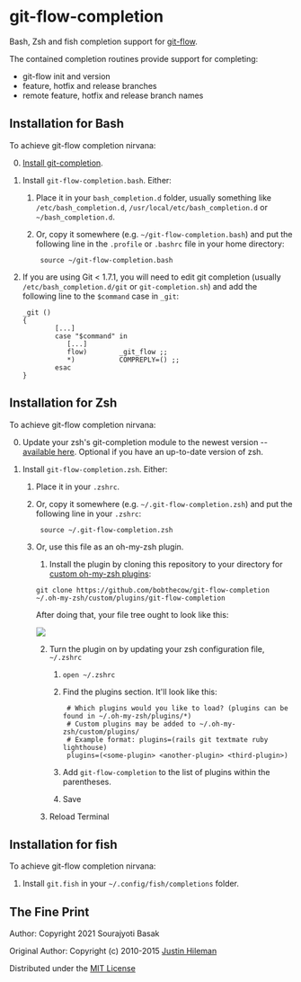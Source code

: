 git-flow-completion
===================

Bash, Zsh and fish completion support for [git-flow](http://github.com/nvie/gitflow).

The contained completion routines provide support for completing:

 * git-flow init and version
 * feature, hotfix and release branches
 * remote feature, hotfix and release branch names


Installation for Bash
---------------------

To achieve git-flow completion nirvana:

 0. [Install git-completion](http://github.com/bobthecow/git-flow-completion/wiki/Install-Bash-git-completion).

 1. Install `git-flow-completion.bash`. Either:

    1. Place it in your `bash_completion.d` folder, usually something like `/etc/bash_completion.d`,
       `/usr/local/etc/bash_completion.d` or `~/bash_completion.d`.

    2. Or, copy it somewhere (e.g. `~/git-flow-completion.bash`) and put the following line in the `.profile` or
       `.bashrc` file in your home directory:

            source ~/git-flow-completion.bash

 2. If you are using Git < 1.7.1, you will need to edit git completion (usually `/etc/bash_completion.d/git` or
    `git-completion.sh`) and add the following line to the `$command` case in `_git`:

        _git ()
        {
                [...]
                case "$command" in
                   [...]
                   flow)        _git_flow ;;		
                   *)           COMPREPLY=() ;;
                esac
        }


Installation for Zsh
--------------------

To achieve git-flow completion nirvana:

 0. Update your zsh's git-completion module to the newest version --
    [available here](http://sourceforge.net/p/zsh/code/ci/master/tree/Completion/Unix/Command/_git). Optional if you have an up-to-date version of zsh.

 1. Install `git-flow-completion.zsh`. Either:

    1. Place it in your `.zshrc`.

    2. Or, copy it somewhere (e.g. `~/.git-flow-completion.zsh`) and put the following line in
       your `.zshrc`:

            source ~/.git-flow-completion.zsh

    3. Or, use this file as an oh-my-zsh plugin.
 
         1. Install the plugin by cloning this repository to your directory for [custom oh-my-zsh plugins](https://github.com/robbyrussell/oh-my-zsh#customization):
         
         `git clone https://github.com/bobthecow/git-flow-completion ~/.oh-my-zsh/custom/plugins/git-flow-completion`
         
         After doing that, your file tree ought to look like this:
         
         ![](https://cloud.githubusercontent.com/assets/2547625/3866984/2f28fc4c-1feb-11e4-8c37-79627d655000.png)
         
         2. Turn the plugin on by updating your zsh configuration file, `~/.zshrc`
         
             1. `open ~/.zshrc`
             2. Find the plugins section. It'll look like this:
             
                     # Which plugins would you like to load? (plugins can be found in ~/.oh-my-zsh/plugins/*)
                     # Custom plugins may be added to ~/.oh-my-zsh/custom/plugins/
                     # Example format: plugins=(rails git textmate ruby lighthouse)
                     plugins=(<some-plugin> <another-plugin> <third-plugin>)
             
             3. Add `git-flow-completion` to the list of plugins within the parentheses.
             4. Save
         
         3. Reload Terminal

Installation for fish
---------------------

To achieve git-flow completion nirvana:

 1. Install `git.fish` in your `~/.config/fish/completions` folder.


The Fine Print
--------------

Author: Copyright 2021 Sourajyoti Basak

Original Author: Copyright (c) 2010-2015 [Justin Hileman](http://justinhileman.com)

Distributed under the [MIT License](http://creativecommons.org/licenses/MIT/)
